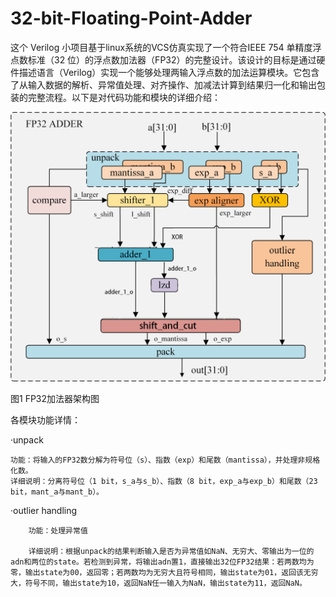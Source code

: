 # 32-bit-Floating-Point-Adder
这个 Verilog 小项目基于linux系统的VCS仿真实现了一个符合IEEE 754 单精度浮点数标准（32 位）的浮点数加法器（FP32）的完整设计。该设计的目标是通过硬件描述语言（Verilog）实现一个能够处理两输入浮点数的加法运算模块。它包含了从输入数据的解析、异常值处理、对齐操作、加减法计算到结果归一化和输出包装的完整流程。以下是对代码功能和模块的详细介绍：

![image](photo/图片1.png)

图1 FP32加法器架构图

各模块功能详情：

·unpack
        
    功能：将输入的FP32数分解为符号位（s）、指数（exp）和尾数（mantissa），并处理非规格化数。
    详细说明：分离符号位（1 bit，s_a与s_b）、指数（8 bit，exp_a与exp_b）和尾数（23 bit，mant_a与mant_b）。

·outlier handling

        功能：处理异常值

        详细说明：根据unpack的结果判断输入是否为异常值如NaN、无穷大、零输出为一位的adn和两位的state。若检测到异常，将输出adn置1，直接输出32位FP32结果：若两数均为零，输出state为00，返回零；若两数均为无穷大且符号相同，输出state为01，返回该无穷大，符号不同，输出state为10，返回NaN任一输入为NaN，输出state为11，返回NaN。
